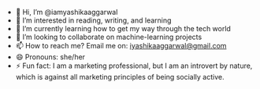 - 👋 Hi, I’m @iamyashikaaggarwal
- 👀 I’m interested in reading, writing, and learning
- 🌱 I’m currently learning how to get my way through the tech world
- 💞️ I’m looking to collaborate on machine-learning projects
- 📫 How to reach me? Email me on: iyashikaaggarwal@gmail.com
- 😄 Pronouns: she/her
- ⚡ Fun fact: I am a marketing professional, but I am an introvert by nature, which is against all marketing principles of being socially active.

<!---
iamyashikaaggarwal/iamyashikaaggarwal is a ✨ special ✨ repository because its `README.md` (this file) appears on your GitHub profile.
You can click the Preview link to take a look at your changes.
--->
